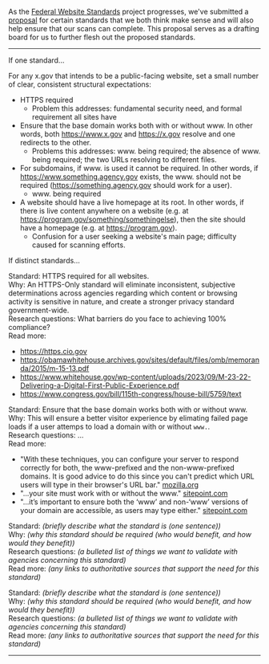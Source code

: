 
As the [Federal Website Standards](https://standards.digital.gov) project progresses, we've submitted a [proposal](https://github.com/GSA-TTS/federal-website-standards/discussions/310
) for certain standards that we both think make sense and will also help ensure that our scans can complete.  This proposal serves as a drafting board for us to further flesh out the proposed standards.  

----------------------------------

If one standard...

For any x.gov that intends to be a public-facing website, set a small number of clear, consistent structural expectations:

- HTTPS required
  - Problem this addresses: fundamental security need, and formal requirement all sites have
- Ensure that the base domain works both with or without www. In other words, both https://www.x.gov and https://x.gov resolve and one redirects to the other.
  - Problems this addresses: www. being required; the absence of www. being required; the two URLs resolving to different files.
- For subdomains, if www. is used it cannot be required. In other words, if https://www.something.agency.gov exists, the www. should not be required (https://something.agency.gov should work for a user).
  - www. being required
- A website should have a live homepage at its root. In other words, if there is live content anywhere on a website (e.g. at https://program.gov/something/somethingelse), then the site should have a homepage (e.g. at https://program.gov).
  - Confusion for a user seeking a website's main page; difficulty caused for scanning efforts.


If distinct standards...


Standard: HTTPS required for all websites.    
Why: An HTTPS-Only standard will eliminate inconsistent, subjective determinations across agencies regarding which content or browsing activity is sensitive in nature, and create a stronger privacy standard government-wide.     
Research questions: What barriers do you face to achieving 100% compliance?    
Read more:     
- https://https.cio.gov    
- https://obamawhitehouse.archives.gov/sites/default/files/omb/memoranda/2015/m-15-13.pdf    
- https://www.whitehouse.gov/wp-content/uploads/2023/09/M-23-22-Delivering-a-Digital-First-Public-Experience.pdf    
- https://www.congress.gov/bill/115th-congress/house-bill/5759/text    


Standard: Ensure that the base domain works both with or without www.    
Why: This will ensure a better visitor experience by elimating failed page loads if a user attemps to load a domain with or without `www.`.      
Research questions:  ...    
Read more:    
- "With these techniques, you can configure your server to respond correctly for both, the www-prefixed and the non-www-prefixed domains. It is good advice to do this since you can't predict which URL users will type in their browser's URL bar."  [mozilla.org](https://developer.mozilla.org/en-US/docs/Web/URI/Guides/Choosing_between_www_and_non-www_URLs)    
- "...your site must work with or without the www." [sitepoint.com](https://www.sitepoint.com/domain-www-or-no-www/)    
- "...it’s important to ensure both the ‘www’ and non-‘www’ versions of your domain are accessible, as users may type either." [sitepoint.com](https://www.sitepoint.com/domain-name-www-or-not/)    


Standard: _(briefly describe what the standard is (one sentence))_    
Why: _(why this standard should be required (who would benefit, and how would they benefit))_    
Research questions:  _(a bulleted list of things we want to validate with agencies concerning this standard)_    
Read more: _(any links to authoritative sources that support the need for this standard)_    


Standard: _(briefly describe what the standard is (one sentence))_    
Why: _(why this standard should be required (who would benefit, and how would they benefit))_    
Research questions:  _(a bulleted list of things we want to validate with agencies concerning this standard)_    
Read more: _(any links to authoritative sources that support the need for this standard)_    


----------------------------------
